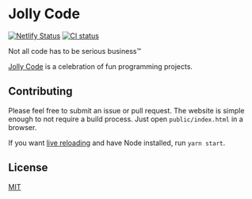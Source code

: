 # Jolly Code

[![Netlify Status](https://api.netlify.com/api/v1/badges/d9d2aaba-c2ee-49a7-94a0-22efce662f3b/deploy-status)](https://app.netlify.com/sites/jolly-code/deploys)
[![CI status](https://github.com/dguo/jolly-code/workflows/CI/badge.svg)](https://github.com/dguo/jolly-code/actions?query=branch%3Amain)

Not all code has to be serious business™

[Jolly Code](https://jollycode.org) is a celebration of fun programming
projects.

## Contributing

Please feel free to submit an issue or pull request. The website is simple
enough to not require a build process. Just open `public/index.html` in a
browser.

If you want [live reloading](https://github.com/tapio/live-server) and have Node
installed, run `yarn start`.

## License

[MIT](https://github.com/dguo/make-a-readme/blob/main/LICENSE)
